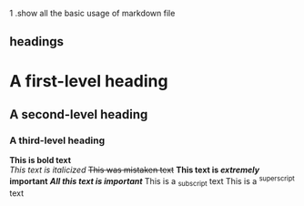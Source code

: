 1 .show all the basic usage of markdown file
## headings ##
# A first-level heading
## A second-level heading
### A third-level heading

**This is bold text** <br>
_This text is italicized_
~~This was mistaken text~~
**This text is _extremely_ important**
***All this text is important***
	This is a <sub>subscript</sub> text
 	This is a <sup>superscript</sup> text
